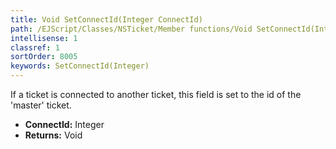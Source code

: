 ```yaml
---
title: Void SetConnectId(Integer ConnectId)
path: /EJScript/Classes/NSTicket/Member functions/Void SetConnectId(Integer p_0)
intellisense: 1
classref: 1
sortOrder: 8005
keywords: SetConnectId(Integer)
---
```



If a ticket is connected to another ticket, this field is set to the id of the &apos;master&apos; ticket.



* **ConnectId:** Integer
* **Returns:** Void


